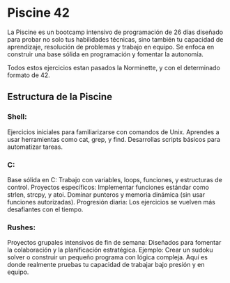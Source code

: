 # Piscine 42
La Piscine es un bootcamp intensivo de programación de 26 días diseñado para probar no solo tus habilidades técnicas, sino también tu capacidad de aprendizaje, resolución de problemas y trabajo en equipo. Se enfoca en construir una base sólida en programación y fomentar la autonomía. 

Todos estos ejercicios estan pasados la Norminette, y con el determinado formato de 42.

## Estructura de la Piscine
### Shell:

Ejercicios iniciales para familiarizarse con comandos de Unix.
Aprendes a usar herramientas como cat, grep, y find.
Desarrollas scripts básicos para automatizar tareas.
### C:

Base sólida en C:
Trabajo con variables, loops, funciones, y estructuras de control.
Proyectos específicos:
Implementar funciones estándar como strlen, strcpy, y atoi.
Dominar punteros y memoria dinámica (sin usar funciones autorizadas).
Progresión diaria: Los ejercicios se vuelven más desafiantes con el tiempo.
### Rushes:

Proyectos grupales intensivos de fin de semana:
Diseñados para fomentar la colaboración y la planificación estratégica.
Ejemplo: Crear un sudoku solver o construir un pequeño programa con lógica compleja.
Aquí es donde realmente pruebas tu capacidad de trabajar bajo presión y en equipo.
